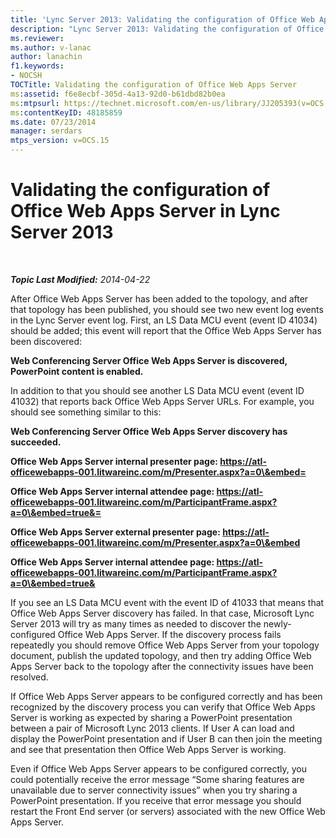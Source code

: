 ```yaml
---
title: 'Lync Server 2013: Validating the configuration of Office Web Apps Server'
description: "Lync Server 2013: Validating the configuration of Office Web Apps Server."
ms.reviewer: 
ms.author: v-lanac
author: lanachin
f1.keywords:
- NOCSH
TOCTitle: Validating the configuration of Office Web Apps Server
ms:assetid: f6e8ecbf-305d-4a13-92d0-b61dbd82b0ea
ms:mtpsurl: https://technet.microsoft.com/en-us/library/JJ205393(v=OCS.15)
ms:contentKeyID: 48185859
ms.date: 07/23/2014
manager: serdars
mtps_version: v=OCS.15
---
```


# Validating the configuration of Office Web Apps Server in Lync Server 2013

<div data-xmlns="http://www.w3.org/1999/xhtml">

<div class="topic" data-xmlns="http://www.w3.org/1999/xhtml" data-msxsl="urn:schemas-microsoft-com:xslt" data-cs="https://msdn.microsoft.com/">

<div data-asp="https://msdn2.microsoft.com/asp">



</div>

<div id="mainSection">

<div id="mainBody">

<span> </span>

_**Topic Last Modified:** 2014-04-22_

After Office Web Apps Server has been added to the topology, and after that topology has been published, you should see two new event log events in the Lync Server event log. First, an LS Data MCU event (event ID 41034) should be added; this event will report that the Office Web Apps Server has been discovered:

**Web Conferencing Server Office Web Apps Server is discovered, PowerPoint content is enabled.**

In addition to that you should see another LS Data MCU event (event ID 41032) that reports back Office Web Apps Server URLs. For example, you should see something similar to this:

**Web Conferencing Server Office Web Apps Server discovery has succeeded.**

**Office Web Apps Server internal presenter page: https://atl-officewebapps-001.litwareinc.com/m/Presenter.aspx?a=0\&embed=**

**Office Web Apps Server internal attendee page: https://atl-officewebapps-001.litwareinc.com/m/ParticipantFrame.aspx?a=0\&embed=true&=**

**Office Web Apps Server external presenter page: https://atl-officewebapps-001.litwareinc.com/m/Presenter.aspx?a=0\&embed**

**Office Web Apps Server internal attendee page: https://atl-officewebapps-001.litwareinc.com/m/ParticipantFrame.aspx?a=0\&embed=true&**

If you see an LS Data MCU event with the event ID of 41033 that means that Office Web Apps Server discovery has failed. In that case, Microsoft Lync Server 2013 will try as many times as needed to discover the newly-configured Office Web Apps Server. If the discovery process fails repeatedly you should remove Office Web Apps Server from your topology document, publish the updated topology, and then try adding Office Web Apps Server back to the topology after the connectivity issues have been resolved.

If Office Web Apps Server appears to be configured correctly and has been recognized by the discovery process you can verify that Office Web Apps Server is working as expected by sharing a PowerPoint presentation between a pair of Microsoft Lync 2013 clients. If User A can load and display the PowerPoint presentation and if User B can then join the meeting and see that presentation then Office Web Apps Server is working.

Even if Office Web Apps Server appears to be configured correctly, you could potentially receive the error message “Some sharing features are unavailable due to server connectivity issues” when you try sharing a PowerPoint presentation. If you receive that error message you should restart the Front End server (or servers) associated with the new Office Web Apps Server.

</div>

<span> </span>

</div>

</div>

</div>

